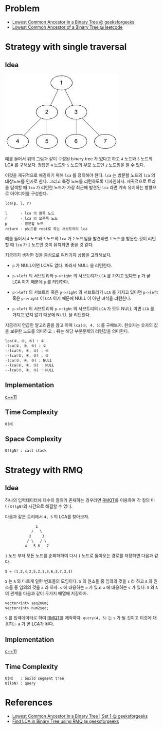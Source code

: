 # Problem

* [Lowest Common Ancestor in a Binary Tree @ geeksforgeeks](https://practice.geeksforgeeks.org/problems/lowest-common-ancestor-in-a-binary-tree/1)
* [Lowest Common Ancestor of a Binary Tree @ leetcode](https://leetcode.com/explore/interview/card/top-interview-questions-hard/118/trees-and-graphs/844/)

# Strategy with single traversal

## Idea

![](lca.png)

예를 들어서 위의 그림과 같이 구성된 binary tree 가 있다고 하고 `4` 노드와 `5` 노드의 LCA 를 구해보자. 정답은 `4` 노드와 `5` 노드의 부모 노드인 `2` 노드임을 알 수 있다. 

이것을 재귀적으로 해결하기 위해 `lca` 를 정의해야 한다. `lca` 는 방문할 노드와 `lca` 의 대상노드를 인자로 한다. 그리고 특정 노드를 리턴하도록 디자인하자. 재귀적으로 트리를 탐색할 때 `lca` 가 리턴한 노드가 가장 최근에 발견된 `lca` 라면 계속 유지하는 방향으로 아이디어를 구성한다.

```
lca(p, l, r)

l      - lca 의 왼쪽 노드
r      - lca 의 오른쪽 노드
p      - 방문할 노드
return - p노드를 root로 하는 서브트리의 lca
```

예를 들어서 `4` 노드와 `5` 노드의 `lca` 가 `2` 노드임을 발견하면 `1` 노드를 방문한 것이 리턴할 때 `lca` 가 `2` 노드인 것이 유지되면 좋을 것 같다.

지금까지 생각한 것을 중심으로 여러가지 상황을 고려해보자.

* `p` 가 NULL이면 LCA도 없다. 따라서 NULL 을 리턴한다.

* `p->left` 의 서브트리와 `p->right` 의 서브트리가 `LCA` 를 가지고 있다면 `p` 가 곧 LCA 이기 때문에 `p` 를 리턴한다.

* `p->left` 의 서브트리 혹은 `p->right` 의 서브트리가 `LCA` 를 가지고 있다면 `p->left` 혹은 `p->right` 이 `LCA` 이기 때문에 NULL 이 아닌 녀석을 리턴한다.
  
* `p->left` 의 서브트리와 `p->right` 의 서브트리의 `LCA` 가 모두 NULL 이면 `LCA` 를 가지고 있지 않기 때문에 NULL 을 리턴한다.

지금까지 언급한 알고리즘을 참고 하여 `lca(①, 4, 5)`를 구해보자. 원숫자는 숫자의 값을 보유한 노드를 의미하고 `:` 뒤는 해당 부분문제의 리턴값을 의미한다.

```
lca(①, ④, ⑤) : ②
-lca(②, ④, ⑤) : ②
--lca(④, ④, ⑤) : ④
--lca(⑤, ④, ⑤) : ⑤
-lca(③, ④, ⑤) : NULL
--lca(⑥, ④, ⑤) : NULL
--lca(⑦, ④, ⑤) : NULL
```

## Implementation

[c++11](a.cpp)

## Time Complexity

```
O(N) 
```

## Space Complexity

```
O(lgN) : call stack
```

# Strategy with RMQ

## Idea

하나의 입력데이터에 다수의 질의가 존재하는
경우라면 [RMQT](/fundamentals/tree/rmq/README.md)를 이용하여 각 질의 마다 `O(lgN)`의
시간으로 해결할 수 있다.

다음과 같은 트리에서 `4, 5` 의 LCA를 찾아보자.

```
              1
            /   \
           2     3
          / \   / \
         4   5 6   7
```

`1` 노드 부터 모든 노드를 순회하하여 다시 `1` 노드로 돌아오는 경로를
저장하면 다음과 같다.

```
S = (1,2,4,2,5,2,1,3,6,3,7,3,1)
```

`S` 는 `A` 와 다르게 일련 번호들의 모임이다. `S` 의 원소들 중 임의의
것을 `s` 라 하고 `A` 의 원소들 중 임의의 것을 `a` 라 하자. `s` 에
대응하는 `a` 가 있고 `a` 에 대응하는 `s` 가 있다. `S` 와 `A` 의 관계를
다음과 같이 두가지 배열에 저장하자.

```
vector<int> seq2num;
vector<int> num2seq;
```

`S` 를 입력데이터로 하여 [RMQT](/fundamentals/tree/rmq/README.md)를 제작하자.
`query(4, 5)` 는 `s` 가 될 것이고 이것에 대응하는
`a` 가 곧 LCA가 된다.

## Implementation

[c++11](b.cpp)

## Time Complexity

```
O(N)   : build segment tree
O(loN) : query 
```

# References

* [Lowest Common Ancestor in a Binary Tree | Set 1 @ geeksforgeeks](https://www.geeksforgeeks.org/lowest-common-ancestor-binary-tree-set-1/)
* [Find LCA in Binary Tree using RMQ @ geeksforgeeks](https://www.geeksforgeeks.org/find-lca-in-binary-tree-using-rmq/)
